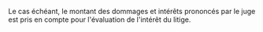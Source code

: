 Le cas échéant, le montant des dommages et intérêts prononcés par le juge est pris en compte pour l'évaluation de l'intérêt du litige.

